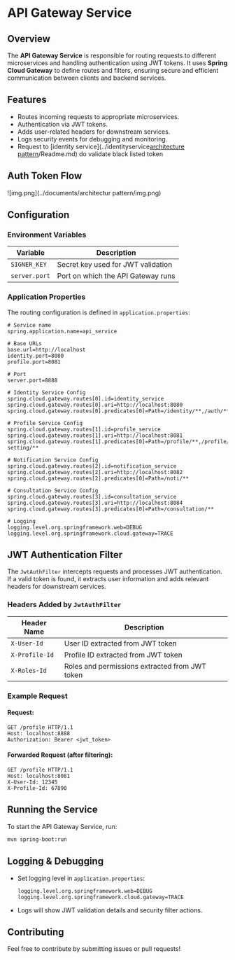 # API Gateway Service

## Overview
The **API Gateway Service** is responsible for routing requests to different microservices and handling authentication using JWT tokens. It uses **Spring Cloud Gateway** to define routes and filters, ensuring secure and efficient communication between clients and backend services.

## Features
- Routes incoming requests to appropriate microservices.
- Authentication via JWT tokens.
- Adds user-related headers for downstream services.
- Logs security events for debugging and monitoring.
- Request to [identity service](../identityservice[architecture pattern](..%2Fdocuments%2Farchitecture%20pattern)/Readme.md) do validate black listed token
## Auth Token Flow
![img.png](../documents/architectur pattern/img.png)
## Configuration

### Environment Variables
| Variable       | Description                         |
|---------------|-------------------------------------|
| `SIGNER_KEY`  | Secret key used for JWT validation |
| `server.port` | Port on which the API Gateway runs |

### Application Properties
The routing configuration is defined in `application.properties`:
```properties
# Service name
spring.application.name=api_service

# Base URLs
base.url=http://localhost
identity.port=8080
profile.port=8081

# Port
server.port=8888

# Identity Service Config
spring.cloud.gateway.routes[0].id=identity_service
spring.cloud.gateway.routes[0].uri=http://localhost:8080
spring.cloud.gateway.routes[0].predicates[0]=Path=/identity/**,/auth/**,/oauth2/**,/account/**

# Profile Service Config
spring.cloud.gateway.routes[1].id=profile_service
spring.cloud.gateway.routes[1].uri=http://localhost:8081
spring.cloud.gateway.routes[1].predicates[0]=Path=/profile/**,/profile/friends/**,/mood/**,/user-setting/**

# Notification Service Config
spring.cloud.gateway.routes[2].id=notification_service
spring.cloud.gateway.routes[2].uri=http://localhost:8082
spring.cloud.gateway.routes[2].predicates[0]=Path=/noti/**

# Consultation Service Config
spring.cloud.gateway.routes[3].id=consultation_service
spring.cloud.gateway.routes[3].uri=http://localhost:8084
spring.cloud.gateway.routes[3].predicates[0]=Path=/consultation/**

# Logging
logging.level.org.springframework.web=DEBUG
logging.level.org.springframework.cloud.gateway=TRACE
```

## JWT Authentication Filter
The `JwtAuthFilter` intercepts requests and processes JWT authentication. If a valid token is found, it extracts user information and adds relevant headers for downstream services.

### Headers Added by `JwtAuthFilter`
| Header Name    | Description                                    |
|----------------|------------------------------------------------|
| `X-User-Id`    | User ID extracted from JWT token               |
| `X-Profile-Id` | Profile ID extracted from JWT token            |
| `X-Roles-Id`   | Roles and permissions extracted from JWT token |

### Example Request
#### Request:
```http
GET /profile HTTP/1.1
Host: localhost:8888
Authorization: Bearer <jwt_token>
```

#### Forwarded Request (after filtering):
```http
GET /profile HTTP/1.1
Host: localhost:8081
X-User-Id: 12345
X-Profile-Id: 67890
```

## Running the Service
To start the API Gateway Service, run:
```sh
mvn spring-boot:run
```

## Logging & Debugging
- Set logging level in `application.properties`:
  ```properties
  logging.level.org.springframework.web=DEBUG
  logging.level.org.springframework.cloud.gateway=TRACE
  ```
- Logs will show JWT validation details and security filter actions.

## Contributing
Feel free to contribute by submitting issues or pull requests!

